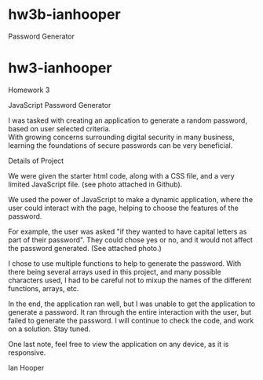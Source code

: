 # hw3b-ianhooper
Password Generator

# hw3-ianhooper
Homework 3

JavaScript Password Generator


I was tasked with creating an application to generate a random password, based on user selected criteria.  
With growing concerns surrounding digital security in many business, learning the foundations of secure passwords can be very beneficial.


Details of Project

We were given the starter html code, along with a CSS file, and a very limited JavaScript file.  (see photo attached in Github).

We used the power of JavaScript to make a dynamic application, where the user could interact with the page, helping to choose the features of the password.

For example, the user was asked "if they wanted to have capital letters as part of their password".  They could chose yes or no, and it would not affect the password generated.  (See attached photo.)

I chose to use multiple functions to help to generate the password.  With there being several arrays used in this project, and many possible characters used, I had to be careful not to mixup the names of the different functions, arrays, etc.

In the end, the application ran well, but I was unable to get the application to generate a password.  It ran through the entire interaction with the user, but failed to generate the password.  I will continue to check the code, and work on a solution. Stay tuned.

One last note, feel free to view the application on any device, as it is responsive.



Ian Hooper
